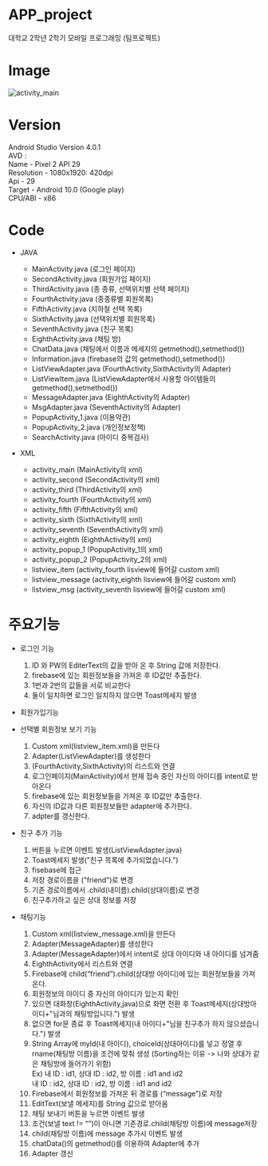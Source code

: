 # APP_project
대학교 2학년 2학기
모바일 프로그래밍 (팀프로젝트)

# Image
![activity_main](https://user-images.githubusercontent.com/94786383/143447639-ed78cf8d-36d8-4b1d-843f-dd976e00e346.png)

# Version 
Android Studio Version 4.0.1    
AVD :    
Name - Pixel 2 API 29    
Resolution - 1080x1920: 420dpi   
Api - 29   
Target - Android 10.0 (Google play)    
CPU/ABI - x86   

# Code
- JAVA
    - MainActivity.java (로그인 페이지)   
    - SecondActivity.java (회원가입 페이지)    
    - ThirdActivity.java (종 종류, 선택위치별 선택 페이지)   
    - FourthActivity.java (종종류별 회원목록)   
    - FifthActivity.java (지하철 선택 목록)   
    - SixthActivity.java (선택위치별 회원목록)   
    - SeventhActivity.java (친구 목록)   
    - EighthActivity.java (채팅 방)   
    - ChatData.java  (채팅에서 이름과 메세지의 getmethod(),setmethod())   
    - Information.java (firebase의 값의 getmethod(),setmethod())   
    - ListViewAdapter.java (FourthActivity,SixthActivity의 Adapter)   
    - ListViewItem.java (ListViewAdapter에서 사용할 아이템들의 getmethod(),setmethod())   
    - MessageAdapter.java (EighthActivity의 Adapter)   
    - MsgAdapter.java (SeventhActivity의 Adapter)   
    - PopupActivity_1.java (이용약관)   
    - PopupActivity_2.java (개인정보정책)   
    - SearchActivity.java (아이디 중복검사)   

- XML
    - activity_main (MainActivity의 xml)   
    - activity_second (SecondActivity의 xml)   
    - activity_third (ThirdActivity의 xml)   
    - activity_fourth (FourthActivity의 xml)   
    - activity_fifth (FifthActivity의 xml)   
    - activity_sixth (SixthActivity의 xml)   
    - activity_seventh (SeventhActivity의 xml)   
    - activity_eighth (EighthActivity의 xml)   
    - activity_popup_1 (PopupActivity_1의 xml)   
    - activity_popup_2 (PopupActivity_2의 xml)   
    - listview_item (activity_fourth lisview에 들어갈 custom xml)   
    - listview_message (activity_eighth lisview에 들어갈 custom xml)   
    - listview_msg (activity_seventh lisview에 들어갈 custom xml)   

# 주요기능

- 로그인 기능    
    1. ID 와 PW의 EditerText의 값을 받아 온 후 String 값에 저장한다.   
    2. firebase에 있는 회원정보들을 가져온 후 ID값만 추출한다.   
    3. 1번과 2번의 값들을 서로 비교한다   
    4. 둘이 일치하면 로그인 일치하지 않으면 Toast메세지 발생   

- 회원가입기능

- 선택별 회원정보 보기 기능 
    1. Custom xml(listview_item.xml)을 만든다   
    2. Adapter(ListViewAdapter)를 생성한다   
    3. (FourthActivity,SixthActivity)의 리스트와 연결   
    4. 로그인페이지(MainActivity)에서 현재 접속 중인 자신의 아이디를 intent로 받아온다   
    5. firebase에 있는 회원정보들을 가져온 후 ID값만 추출한다.   
    6. 자신의 ID값과 다른 회원정보들만 adapter에 추가한다.   
    7. adpter를 갱신한다.   

- 친구 추가 기능 
    1. 버튼을 누르면 이벤트 발생(ListViewAdapter.java)   
    2. Toast메세지 발생("친구 목록에 추가되었습니다.")   
    3. fisebase에 접근    
    4. 저장 경로이름을 ("friend")로 변경   
    5. 기존 경로이름에서 .child(내이름).child(상대이름)로 변경   
    6. 친구추가하고 싶은 상대 정보를 저장   

- 채팅기능 
    1. Custom xml(listview_message.xml)을 만든다   
    2. Adapter(MessageAdapter)를 생성한다   
    3. Adapter(MessageAdapter)에서 intent로 상대 아이디와 내 아이디를 넘겨줌   
    4. EighthActivity에서 리스트와 연결   
    5. Firebase에 child(“friend”).child(상대방 아이디)에 있는 회원정보들을 가져온다.   
    6. 회원정보의 아이디 중 자신의 아이디가 있는지 확인    
    7. 있으면 대화창(EighthActivity,java)으로 화면 전환 후 Toast메세지(상대방아이디+"님과의 채팅방입니다.") 발생    
    8. 없으면 for문 종료 후 Toast메세지(내 아이디+"님을 친구추가 하지 않으셨습니다.") 발생   
    9. String Array에 myId(내 아이디), choiceId(상대아이디)를 넣고 정열 후 rname(채팅방 이름)을 조건에 맞춰 생성 (Sorting하는 이유 -> 나와 상대가 같은 채팅방에 들어가기 위함)   
    Ex) 내 ID : id1, 상대 ID : id2, 방 이름 : id1 and id2   
        내 ID : id2, 상대 ID : id2, 방 이름 : id1 and id2   
    10. Firebase에서 회원정보를 가져온 뒤 경로를 (“message”)로 저장   
    11. EditText(보낼 메세지)를 String 값으로 받아옴    
    12. 채팅 보내기 버튼을 누르면 이벤트 발생   
    13. 조건(보낼 text != “”)이 아니면 기존경로.child(채팅방 이름)에 message저장   
    14. child(채팅방 이름)에 message 추가시 이벤트 발생   
    15. chatData()의 getmethod()를 이용하여 Adapter에 추가   
    16. Adapter 갱신   